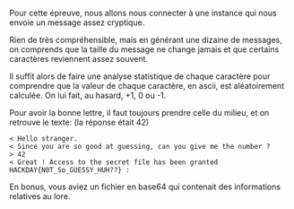 
Pour cette épreuve, nous allons nous connecter à une instance qui nous envoie un message assez cryptique.

Rien de très compréhensible, mais en générant une dizaine de messages, on comprends que la taille du message ne change jamais et que certains caractères reviennent assez souvent.

Il suffit alors de faire une analyse statistique de chaque caractère pour comprendre que la valeur de chaque caractère, en ascii, est aléatoirement calculée. On lui fait, au hasard, +1, 0 ou -1.

Pour avoir la bonne lettre, il faut toujours prendre celle du milieu, et on retrouve le texte: (la réponse était 42)
```
< Hello stranger.
< Since you are so good at guessing, can you give me the number ?
> 42
< Great ! Access to the secret file has been granted HACKDAY{N0T_So_GUESSY_HUH??} :
```
En bonus, vous aviez un fichier en base64 qui contenait des informations relatives au lore.
